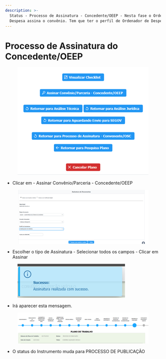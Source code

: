 ```yaml
---
description: >-
  Status - Processo de Assinatura - Concedente/OEEP - Nesta fase o Ordenador de
  Despesa assina o convênio. Tem que ter o perfil de Ordenador de Despesa
---
```


# Processo de Assinatura do Concedente/OEEP

<figure><img src="../../.gitbook/assets/image (9) (2).png" alt=""><figcaption></figcaption></figure>

* Clicar em - Assinar Convênio/Parceria - Concedente/OEEP

<figure><img src="../../.gitbook/assets/image (35) (2).png" alt=""><figcaption></figcaption></figure>

* Escolher o tipo de Assinatura - Selecionar todos os campos - Clicar em Assinar &#x20;

<figure><img src="../../.gitbook/assets/image (5) (2).png" alt=""><figcaption></figcaption></figure>

* Irá aparecer esta mensagem.

<figure><img src="../../.gitbook/assets/image (46) (2).png" alt=""><figcaption></figcaption></figure>

* O status do Instrumento muda para PROCESSO DE PUBLICAÇÃO

